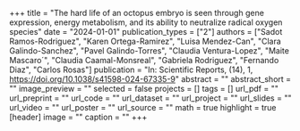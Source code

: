 +++
title = "The hard life of an octopus embryo is seen through gene expression, energy metabolism, and its ability to neutralize radical oxygen species"
date = "2024-01-01"
publication_types = ["2"]
authors = ["Sadot Ramos-Rodriguez", "Karen Ortega-Ramirez", "Luisa Mendez-Can", "Clara Galindo-Sanchez", "Pavel Galindo-Torres", "Claudia Ventura-Lopez", "Maite Mascaro´", "Claudia Caamal-Monsreal", "Gabriela Rodriguez", "Fernando Diaz", "Carlos Rosas"]
publication = "In: Scientific Reports, (14), 1, https://doi.org/10.1038/s41598-024-67335-9"
abstract = ""
abstract_short = ""
image_preview = ""
selected = false
projects = []
tags = []
url_pdf = ""
url_preprint = ""
url_code = ""
url_dataset = ""
url_project = ""
url_slides = ""
url_video = ""
url_poster = ""
url_source = ""
math = true
highlight = true
[header]
image = ""
caption = ""
+++

